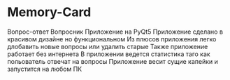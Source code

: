 # Memory-Card
Вопрос-ответ Вопросник Приложение на PyQt5
Приложение сделано в красивом дизайне но функциональном
Из плюсов приложения легко длобавить новые вопросы или удалить старые
Также приложение работает без интернета
В приложении ведется статистика таго как польователь отвечат на вопросы 
Приложение весит сущие капейки и запустится на любом ПК 
